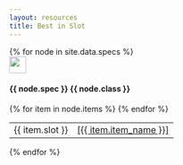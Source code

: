 ```yaml
---
layout: resources
title: Best in Slot
---
```



<div class="panel-group" id="accordion" role="tablist" aria-multiselectable="true">
  {% for node in site.data.specs %}
  <div class="panel panel-default">
    <div class="panel-heading clickable" role="tab button" data-toggle="collapse" data-parent="#accordion" href="#collapse{{ node.spec }}" id="heading{{ node.spec }}" aria-expanded="true" aria-controls="collapse{{ node.spec }}">
      <img src="/img/{{ node.spec }}_{{ node.class }}.png" width="30px" height="30px"></img>
      <h4 class="panel-title pull-right">
        <p class="vcenter">{{ node.spec }} {{ node.class }}</p>
      </h4>
    </div>
    <div id="collapse{{ node.spec }}" class="panel-collapse collapse" role="tabpanel" aria-labelledby="heading{{ node.spec }}">
      <table class="table">
        <tbody>
          {% for item in node.items %}
          <tr>
            <td>{{ item.slot }}</td>
            <td><a href="{{ item.url }}">[{{ item.item_name }}]</a></td>
          </tr>
          {% endfor %}
        </tbody>
      </table>
    </div>
  </div>
  {% endfor %}
</div>
